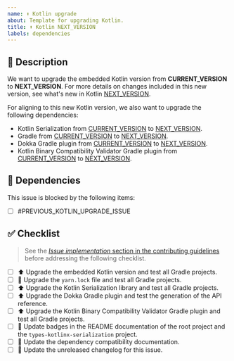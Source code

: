 ```yaml
---
name: ⬆️ Kotlin upgrade
about: Template for upgrading Kotlin.
title: ⬆️ Kotlin NEXT_VERSION
labels: dependencies
---
```


## 📝 Description

We want to upgrade the embedded Kotlin version from **CURRENT_VERSION** to
**NEXT_VERSION**. For more details on changes included in this new version, see
what's new in Kotlin [NEXT_VERSION]().

<!--
As an example, the link to the Kotlin documentation to specify for Kotlin 2.0.0
is https://kotlinlang.org/docs/whatsnew20.html.
-->

For aligning to this new Kotlin version, we also want to upgrade the following
dependencies:

- Kotlin Serialization from [CURRENT_VERSION]() to [NEXT_VERSION]().
- Gradle from [CURRENT_VERSION]() to [NEXT_VERSION]().
- Dokka Gradle plugin from [CURRENT_VERSION]() to [NEXT_VERSION]().
- Kotlin Binary Compatibility Validator Gradle plugin from [CURRENT_VERSION]()
  to [NEXT_VERSION]().

<!--
Links provided for each dependency listed above must point to their official
website or GitHub project. Here's an example for each of these:

- Kotlin Serialization 1.7.3: https://github.com/Kotlin/kotlinx.serialization/releases/tag/v1.7.3
- Gradle 8.14.2: https://docs.gradle.org/8.14.2/release-notes.html
- Dokka 2.0.0: https://github.com/Kotlin/dokka/releases/tag/v2.0.0
- Kotlin Binary Compatibility Validator 0.17.0: https://github.com/Kotlin/binary-compatibility-validator/releases/tag/0.16.3
-->

## 🔗 Dependencies

This issue is blocked by the following items:

- [ ] #PREVIOUS_KOTLIN_UPGRADE_ISSUE

## ✅ Checklist

> See the [_Issue implementation_ section in the contributing guidelines](https://github.com/kotools/types/blob/main/CONTRIBUTING.md#issue-implementation) before addressing the following checklist.

- [ ] ⬆️ Upgrade the embedded Kotlin version and test all Gradle projects.
- [ ] 📌 Upgrade the `yarn.lock` file and test all Gradle projects.
- [ ] ⬆️ Upgrade the Kotlin Serialization library and test all Gradle projects.
- [ ] ⬆️ Upgrade the Dokka Gradle plugin and test the generation of the API reference.
- [ ] ⬆️ Upgrade the Kotlin Binary Compatibility Validator Gradle plugin and test all Gradle projects.
- [ ] 📝 Update badges in the README documentation of the root project and the `types-kotlinx-serialization` project.
- [ ] 📝 Update the dependency compatibility documentation.
- [ ] 📝 Update the unreleased changelog for this issue.

<!-- Include the following step in case of tracking issues.
- [ ] 📝 After closing this issue, update the status of tracking issues depending only on this one.
-->
